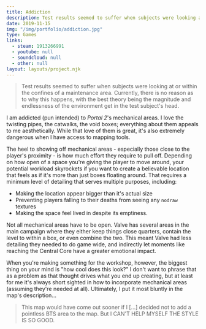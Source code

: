```yaml
---
title: Addiction
description: Test results seemed to suffer when subjects were looking at or within the confines of a maintenance area.
date: 2019-11-15
img: "/img/portfolio/addiction.jpg"
type: Games
links:
  - steam: 1913266991
  - youtube: null
  - soundcloud: null
  - other: null
layout: layouts/project.njk
---
```

> Test results seemed to suffer when subjects were looking at or within the confines of a maintenance area. Currently, there is no reason as to why this happens, with the best theory being the magnitude and endlessness of the environment get in the test subject's head.

I am addicted (pun intended) to *Portal 2*'s mechanical areas. I love the twisting pipes, the catwalks, the void boxes; everything about them appeals to me aesthetically. While that love of them is great, it's also extremely dangerous when I have access to mapping tools.

The heel to showing off mechanical areas - especially those close to the player's proximity - is how much effort they require to pull off. Depending on how open of a space you're giving the player to move around, your potential workload skyrockets if you want to create a believable location that feels as if it's more than just boxes floating around. That requires a minimum level of detailing that serves multiple purposes, including:

- Making the location appear bigger than it's actual size
- Preventing players falling to their deaths from seeing any `nodraw` textures
- Making the space feel lived in despite its emptiness.

Not all mechanical areas have to be open. Valve has several areas in the main campaign where they either keep things close quarters, contain the level to within a box, or even combine the two. This meant Valve had less detailing they needed to do game wide, and indirectly let moments like reaching the Central Core have a greater emotional impact. 

When you're making something for the workshop, however, the biggest thing on your mind is "how cool does this look?" I don't want to phrase that as a problem as that thought drives what you end up creating, but at least for me it's always short sighted in how to incorporate mechanical areas (assuming they're needed at all). Ultimately, I put it most bluntly in the map's description...

> This map would have come out sooner if I [...] decided not to add a pointless BTS area to the map. But I CAN'T HELP MYSELF THE STYLE IS SO GOOD.